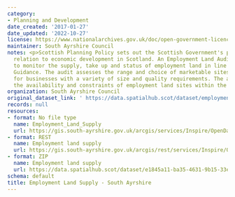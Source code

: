 ```yaml
---
category:
- Planning and Development
date_created: '2017-01-27'
date_updated: '2022-10-27'
license: https://www.nationalarchives.gov.uk/doc/open-government-licence/version/3/
maintainer: South Ayrshire Council
notes: <p>Scottish Planning Policy sets out the Scottish Government's policies in
  relation to economic development in Scotland. An Employment Land Audit is produced
  to monitor the supply, take up and status of employment land in line with National
  Guidance. The audit assesses the range and choice of marketable sites and locations
  for businesses with a variety of size and quality requirements. The audit identifies
  the availability and constraints of employment land sites within the local authority.</p>
organization: South Ayrshire Council
original_dataset_link: ' https://data.spatialhub.scot/dataset/employment_land_supply-sa'
records: null
resources:
- format: No file type
  name: Employment_Land_Supply
  url: https://gis.south-ayrshire.gov.uk/arcgis/services/Inspire/OpenData/MapServer/WFSServer?request=GetCapabilities&service=WFS
- format: REST
  name: Employment land supply
  url: https://gis.south-ayrshire.gov.uk/arcgis/rest/services/Inspire/OpenData/MapServer/31/query?outFields=*&where=1%3D1
- format: ZIP
  name: Employment land supply
  url: https://data.spatialhub.scot/dataset/e1845a11-ba35-4631-9b15-33ed37c16b19/resource/ec788457-a42d-4406-88c9-254ba410089e/download/south_ayrshire_json_dump.zip
schema: default
title: Employment Land Supply - South Ayrshire
---
```

